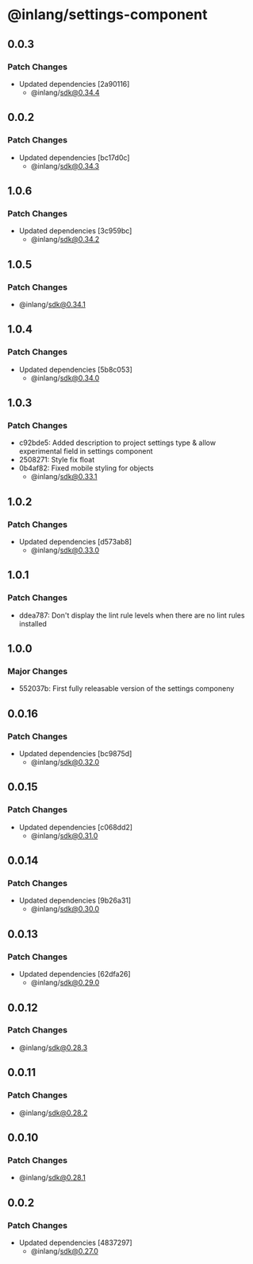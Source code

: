 # @inlang/settings-component

## 0.0.3

### Patch Changes

- Updated dependencies [2a90116]
  - @inlang/sdk@0.34.4

## 0.0.2

### Patch Changes

- Updated dependencies [bc17d0c]
  - @inlang/sdk@0.34.3

## 1.0.6

### Patch Changes

- Updated dependencies [3c959bc]
  - @inlang/sdk@0.34.2

## 1.0.5

### Patch Changes

- @inlang/sdk@0.34.1

## 1.0.4

### Patch Changes

- Updated dependencies [5b8c053]
  - @inlang/sdk@0.34.0

## 1.0.3

### Patch Changes

- c92bde5: Added description to project settings type & allow experimental field in settings component
- 2508271: Style fix float
- 0b4af82: Fixed mobile styling for objects
  - @inlang/sdk@0.33.1

## 1.0.2

### Patch Changes

- Updated dependencies [d573ab8]
  - @inlang/sdk@0.33.0

## 1.0.1

### Patch Changes

- ddea787: Don't display the lint rule levels when there are no lint rules installed

## 1.0.0

### Major Changes

- 552037b: First fully releasable version of the settings componeny

## 0.0.16

### Patch Changes

- Updated dependencies [bc9875d]
  - @inlang/sdk@0.32.0

## 0.0.15

### Patch Changes

- Updated dependencies [c068dd2]
  - @inlang/sdk@0.31.0

## 0.0.14

### Patch Changes

- Updated dependencies [9b26a31]
  - @inlang/sdk@0.30.0

## 0.0.13

### Patch Changes

- Updated dependencies [62dfa26]
  - @inlang/sdk@0.29.0

## 0.0.12

### Patch Changes

- @inlang/sdk@0.28.3

## 0.0.11

### Patch Changes

- @inlang/sdk@0.28.2

## 0.0.10

### Patch Changes

- @inlang/sdk@0.28.1

## 0.0.2

### Patch Changes

- Updated dependencies [4837297]
  - @inlang/sdk@0.27.0
